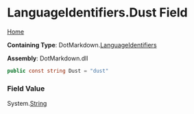 <a name="_top"></a>

# LanguageIdentifiers\.Dust Field

[Home](../../../README.md#_top)

**Containing Type**: DotMarkdown\.[LanguageIdentifiers](../README.md#_top)

**Assembly**: DotMarkdown\.dll

```csharp
public const string Dust = "dust"
```

### Field Value

System\.[String](https://docs.microsoft.com/en-us/dotnet/api/system.string)